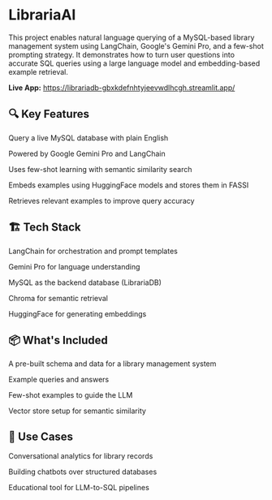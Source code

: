 # LibrariaAI

This project enables natural language querying of a MySQL-based library management system using LangChain, Google's Gemini Pro, and a few-shot prompting strategy. It demonstrates how to turn user questions into accurate SQL queries using a large language model and embedding-based example retrieval.

 **Live App:** https://librariadb-gbxkdefnhtyjeevwdlhcgh.streamlit.app/

## 🔍 Key Features
Query a live MySQL database with plain English

Powered by Google Gemini Pro and LangChain

Uses few-shot learning with semantic similarity search

Embeds examples using HuggingFace models and stores them in FASSI

Retrieves relevant examples to improve query accuracy

## 🏗️ Tech Stack
LangChain for orchestration and prompt templates

Gemini Pro for language understanding

MySQL as the backend database (LibrariaDB)

Chroma for semantic retrieval

HuggingFace for generating embeddings

## 📦 What's Included
A pre-built schema and data for a library management system

Example queries and answers

Few-shot examples to guide the LLM

Vector store setup for semantic similarity

## 🔮 Use Cases
Conversational analytics for library records

Building chatbots over structured databases

Educational tool for LLM-to-SQL pipelines

